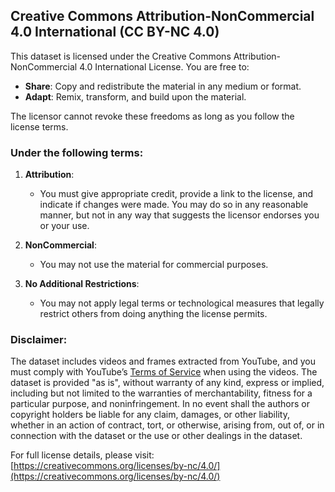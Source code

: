 ## Creative Commons Attribution-NonCommercial 4.0 International (CC BY-NC 4.0)

This dataset is licensed under the Creative Commons Attribution-NonCommercial 4.0 International License. You are free to:

- **Share**: Copy and redistribute the material in any medium or format.
- **Adapt**: Remix, transform, and build upon the material.

The licensor cannot revoke these freedoms as long as you follow the license terms.

### Under the following terms:

1. **Attribution**:
   - You must give appropriate credit, provide a link to the license, and indicate if changes were made. You may do so in any reasonable manner, but not in any way that suggests the licensor endorses you or your use.

2. **NonCommercial**:
   - You may not use the material for commercial purposes.

3. **No Additional Restrictions**:
   - You may not apply legal terms or technological measures that legally restrict others from doing anything the license permits.

### Disclaimer:

The dataset includes videos and frames extracted from YouTube, and you must comply with YouTube’s [Terms of Service](https://www.youtube.com/t/terms) when using the videos. The dataset is provided "as is", without warranty of any kind, express or implied, including but not limited to the warranties of merchantability, fitness for a particular purpose, and noninfringement. In no event shall the authors or copyright holders be liable for any claim, damages, or other liability, whether in an action of contract, tort, or otherwise, arising from, out of, or in connection with the dataset or the use or other dealings in the dataset.

For full license details, please visit:  
[https://creativecommons.org/licenses/by-nc/4.0/](https://creativecommons.org/licenses/by-nc/4.0/)
